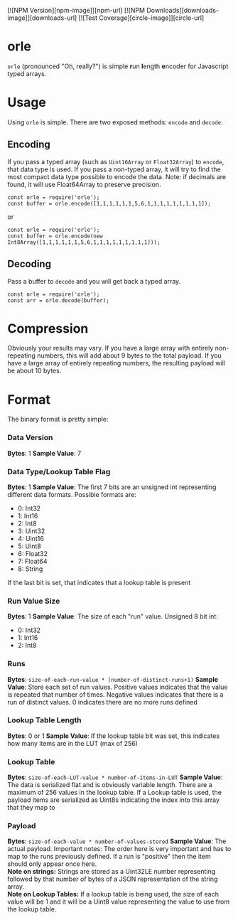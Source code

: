 [![NPM Version][npm-image]][npm-url]
[![NPM Downloads][downloads-image]][downloads-url]
[![Test Coverage][circle-image]][circle-url]


# orle
`orle` (pronounced "Oh, really?") is simple **r**un **l**ength **e**ncoder for Javascript typed arrays.  

# Usage
Using `orle` is simple.  There are two exposed methods: `encode` and `decode`.

## Encoding
If you pass a typed array (such as `Uint16Array` or `Float32Array`) to `encode`, that data type is used.  If you pass a non-typed array, it will try to find the most compact data type possible to encode the data.  Note: if decimals are found, it will use Float64Array to preserve precision.

```
const orle = require('orle');
const buffer = orle.encode([1,1,1,1,1,1,5,6,1,1,1,1,1,1,1,1,1]);
```
or
```
const orle = require('orle');
const buffer = orle.encode(new Int8Array([1,1,1,1,1,1,5,6,1,1,1,1,1,1,1,1,1]));
```

## Decoding
Pass a buffer to `decode` and you will get back a typed array. 

```
const orle = require('orle');
const arr = orle.decode(buffer);
```

# Compression
Obviously your results may vary.  If you have a large array with entirely non-repeating numbers, this will add about 9 bytes to the total payload.  If you have a large array of entirely repeating numbers, the resulting payload will be about 10 bytes.

# Format
The binary format is pretty simple:

### Data Version
**Bytes**: 1
**Sample Value**: 7


### Data Type/Lookup Table Flag
**Bytes**: 1
**Sample Value**: The first 7 bits are an unsigned int representing different data formats.  Possible formats are: 
* 0: Int32 
* 1: Int16 
* 2: Int8 
* 3: Uint32 
* 4: Uint16 
* 5: Uint8 
* 6: Float32 
* 7: Float64 
* 8: String  

If the last bit is set, that indicates that a lookup table is present

### Run Value Size
**Bytes**: 1
**Sample Value**: The size of each "run" value.  Unsigned 8 bit int:
* 0: Int32 
* 1: Int16 
* 2: Int8 

### Runs
**Bytes**: `size-of-each-run-value * (number-of-distinct-runs+1)`
**Sample Value**: Store each set of run values.  Positive values indicates that the value is repeated that number of times.  Negative values indicates that there is a run of distinct values.  0 indicates there are no more runs defined

### Lookup Table Length
**Bytes**: 0 or 1
**Sample Value**: If the lookup table bit was set, this indicates how many items are in the LUT (max of 256)

### Lookup Table
**Bytes**: `size-of-each-LUT-value * number-of-items-in-LUT`
**Sample Value**: The data is serialized flat and is obviously variable length.  There are a maximum of 256 values in the lookup table.  If a Lookup table is used, the payload items are serialized as Uint8s indicating the index into this array that they map to

### Payload
**Bytes**: `size-of-each-value * number-of-values-stored`
**Sample Value**: The actual payload.  Important notes:
The order here is very important and has to map to the runs previously defined.  If a run is "positive" then the item should only appear once here.  
**Note on strings:** Strings are stored as a Uint32LE number representing followed by that number of bytes of a JSON representation of the string array.  
**Note on Lookup Tables:** If a lookup table is being used, the size of each value will be 1 and it will be a Uint8 value representing the value to use from the lookup table.


